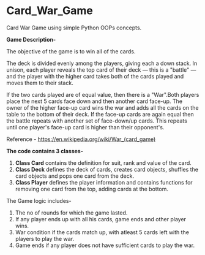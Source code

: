 # Card_War_Game
Card War Game using simple Python OOPs concepts.

**Game Description-**

The objective of the game is to win all of the cards.

The deck is divided evenly among the players, giving each a down stack. In unison, each player reveals the top card of their deck — this is a "battle" —and the player with the higher card takes both of the cards played and moves them to their stack.

If the two cards played are of equal value, then there is a "War".Both players place the next 5 cards face down and then another card face-up. The owner of the higher face-up card wins the war and adds all the cards on the table to the bottom of their deck. If the face-up cards are again equal then the battle repeats with another set of face-down/up cards. This repeats until one player's face-up card is higher than their opponent's.

Reference - https://en.wikipedia.org/wiki/War_(card_game)

**The code contains 3 classes-**

1. **Class Card** contains the definition for suit, rank and value of the card.
2. **Class Deck** defines the deck of cards, creates card objects, shuffles the card objects and pops one card from the deck.
3. **Class Player** defines the player information and contains functions for removing one card from the top, adding cards at the bottom.

The Game logic includes-
1. The no of rounds for which the game lasted.
2. If any player ends up with all his cards, game ends and other player wins.
3. War condition if the cards match up, with atleast 5 cards left with the players to play the war.
4. Game ends if any player does not have sufficient cards to play the war.




